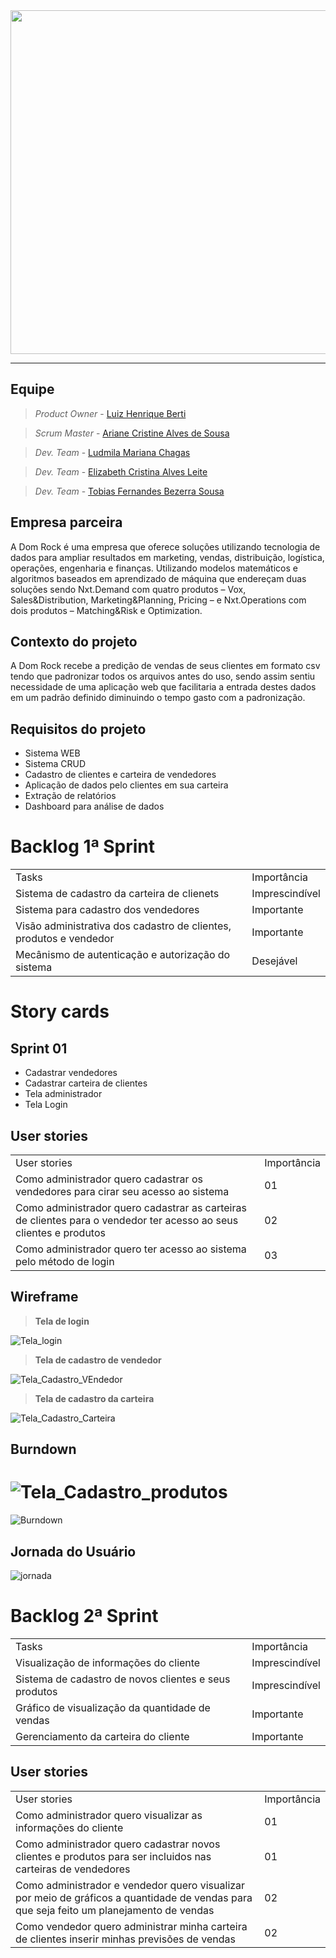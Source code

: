 <div align="center">
<img src="https://user-images.githubusercontent.com/108765052/225775245-e2ad2dff-dfb9-47d4-8870-17e59991321e.png" width="550px" />
</div>

---

## Equipe

> _Product Owner_ - [Luiz Henrique Berti](https://www.linkedin.com/in/luiz-henrique-berti-235a7a19b/)

> _Scrum Master_ - [Ariane Cristine Alves de Sousa](https://www.linkedin.com/in/ariane-sousa77)

> _Dev. Team_ - [Ludmila Mariana Chagas](https://www.linkedin.com/in/ludmila-mariana-chagas-273548187/)

> _Dev. Team_ - [Elizabeth Cristina Alves Leite](https://www.linkedin.com/in/elizabeth-cristina-alves-leite-176a9416a)

> _Dev. Team_ - [Tobias Fernandes Bezerra Sousa](https://www.linkedin.com/in/tobias-sousa-23bba822a)

## Empresa parceira

A Dom Rock é uma empresa que oferece soluções utilizando tecnologia de dados para ampliar resultados em marketing, vendas, distribuição, logística, operações, engenharia e finanças.
Utilizando modelos matemáticos e algoritmos baseados em aprendizado de máquina que endereçam duas soluções sendo Nxt.Demand com quatro produtos – Vox, Sales&Distribution, Marketing&Planning, Pricing – e Nxt.Operations com dois produtos – Matching&Risk e Optimization.

## Contexto do projeto

A Dom Rock recebe a predição de vendas de seus clientes em formato csv tendo que padronizar todos os arquivos antes do uso, sendo assim sentiu necessidade de uma aplicação web que facilitaria a entrada destes dados em um padrão definido diminuindo o tempo gasto com a padronização.

## Requisitos do projeto

- Sistema WEB
- Sistema CRUD
- Cadastro de clientes e carteira de vendedores
- Aplicação de dados pelo clientes em sua carteira
- Extração de relatórios
- Dashboard para análise de dados

# Backlog 1ª Sprint

<table align="center">
  <tr>
   <td>Tasks</td>
   <td>Importância</td>
  </tr>

  <tr>
   <td>Sistema de cadastro da carteira de clienets</td>
   <td>Imprescindível</td>
  </tr>

  <tr>
   <td>Sistema para cadastro dos vendedores</td>
   <td>Importante</td>
  </tr>

  <tr>
   <td>Visão administrativa dos cadastro de clientes, produtos e vendedor</td>
   <td>Importante</td>
  </tr>
 
  <tr>
    <td>Mecânismo de autenticação e autorização do sistema</td>
    <td>Desejável</td>
  </tr>
    
</table>

# Story cards

## Sprint 01

- Cadastrar vendedores
- Cadastrar carteira de clientes
- Tela administrador
- Tela Login

## User stories

<table align="center">
  <tr>
   <td>User stories</td>
   <td>Importância</td>
  </tr>

  <tr>
   <td>Como administrador quero cadastrar os vendedores para cirar seu acesso ao sistema</td>
   <td>01</td>
  </tr>

  <tr>
   <td>Como administrador quero cadastrar as carteiras de clientes para o vendedor ter acesso ao seus clientes e produtos</td>
   <td>02</td>
  </tr>
  
  
  
  <tr>
   <td>Como administrador quero ter acesso ao sistema pelo método de login</td>
   <td>03</td>
  </tr>
  
</table>

## Wireframe

> **Tela de login**

![Tela_login](https://user-images.githubusercontent.com/102214439/226492401-214bc667-99a8-465b-90d3-d30169bcecb7.png)

> **Tela de cadastro de vendedor**

![Tela_Cadastro_VEndedor](https://user-images.githubusercontent.com/102214439/226492513-cf491cf8-9b23-4b65-a314-109e09f590a3.png)

> **Tela de cadastro da carteira**

![Tela_Cadastro_Carteira](https://user-images.githubusercontent.com/102214439/226492638-408c6ef3-ca2b-49c4-aad9-348ab80a0bf1.png)

## Burndown

![Tela_Cadastro_produtos](https://user-images.githubusercontent.com/102214439/226492739-f8fe50dd-4d60-4701-b205-6d2ed4257eec.png)
=======
![Burndown](https://user-images.githubusercontent.com/102214439/229376019-01b8fbf5-572d-4a9a-baf3-67651ab18678.png)

## Jornada do Usuário 

![jornada](https://user-images.githubusercontent.com/102214439/229376060-647e5844-e2d0-4f95-a564-55fa64628e5f.png)

# Backlog 2ª Sprint

<table align="center">
  <tr>
   <td>Tasks</td>
   <td>Importância</td>
  </tr>

  <tr>
   <td>Visualização de informações do cliente</td>
   <td>Imprescindível</td>
  </tr>

  <tr>
   <td>Sistema de cadastro de novos clientes e seus produtos</td>
   <td>Imprescindível</td>
  </tr>

  <tr>
   <td>Gráfico de visualização da quantidade de vendas</td>
   <td>Importante</td>
  </tr>
  
  <tr>
   <td>Gerenciamento da carteira do cliente</td>
   <td>Importante</td>
  </tr>
 

    
</table>

## User stories

<table align="center">
  <tr>
   <td>User stories</td>
   <td>Importância</td>
  </tr>

  <tr>
   <td>Como administrador quero visualizar as informações do cliente</td>
   <td>01</td>
  </tr>

  <tr>
   <td>Como administrador quero cadastrar novos clientes e produtos para ser incluidos nas carteiras de vendedores</td>
   <td>01</td>
  </tr>
  
  <tr>
    <td>Como administrador e vendedor quero visualizar por meio de gráficos a quantidade de vendas para que seja feito um planejamento de vendas</td>
    <td>02</td>
  
  <tr>
  
  <tr>
    <td>Como vendedor quero administrar minha carteira de clientes inserir minhas previsões de vendas</td>
    <td>02</td>
  
  <tr>
  
  
</table>
